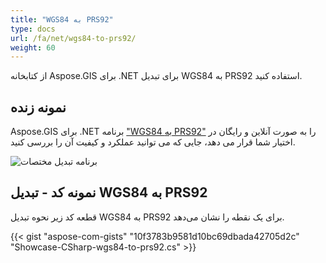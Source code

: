 ```yaml
---
title: "WGS84 به PRS92"
type: docs
url: /fa/net/wgs84-to-prs92/
weight: 60
---
```


از کتابخانه Aspose.GIS برای .NET برای تبدیل WGS84 به PRS92 استفاده کنید.

## **نمونه زنده**

Aspose.GIS برای .NET برنامه ["WGS84 به PRS92"](https://products.aspose.app/gis/transformation/wgs84-to-prs92) را به صورت آنلاین و رایگان در اختیار شما قرار می دهد، جایی که می توانید عملکرد و کیفیت آن را بررسی کنید.

![برنامه تبدیل مختصات](transform-coordinates.png)

## **نمونه کد - تبدیل WGS84 به PRS92**

قطعه کد زیر نحوه تبدیل WGS84 به PRS92 برای یک نقطه را نشان می‌دهد.

{{< gist "aspose-com-gists" "10f3783b9581d10bc69dbada42705d2c" "Showcase-CSharp-wgs84-to-prs92.cs" >}}
